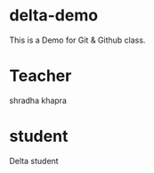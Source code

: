 # delta-demo
This is a Demo for Git &amp; Github class.

# Teacher
shradha khapra

# student
Delta student

